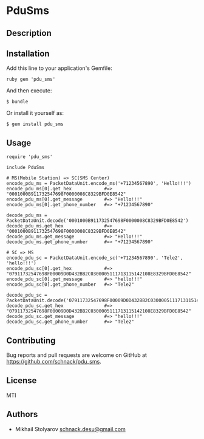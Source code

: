 # PduSms

## Description

## Installation

Add this line to your application's Gemfile:

    ruby gem 'pdu_sms'


And then execute:

    $ bundle

Or install it yourself as:

    $ gem install pdu_sms

## Usage
    
    require 'pdu_sms'
    
    include PduSms
    
    # MS(Mobile Station) => SC(SMS Center)
    encode_pdu_ms = PacketDataUnit.encode_ms('+71234567890', 'Hello!!!')
    encode_pdu_ms[0].get_hex            #=> "0001000B911732547698F0000008C8329BFD0E8542"
    encode_pdu_ms[0].get_message        #=> "Hello!!!"
    encode_pdu_ms[0].get_phone_number   #=> "+71234567890"
    
    decode_pdu_ms = PacketDataUnit.decode('0001000B911732547698F0000008C8329BFD0E8542')
    decode_pdu_ms.get_hex               #=> "0001000B911732547698F0000008C8329BFD0E8542"
    decode_pdu_ms.get_message           #=> "Hello!!!"
    decode_pdu_ms.get_phone_number      #=> "+71234567890"
    
    # SC => MS
    encode_pdu_sc = PacketDataUnit.encode_sc('+71234567890', 'Tele2', 'hello!!!')
    encode_pdu_sc[0].get_hex            #=> "07911732547698F00009D0D432BB2C0300005111713115142108E8329BFD0E8542"
    encode_pdu_sc[0].get_message        #=> "hello!!!"
    encode_pdu_sc[0].get_phone_number   #=> "Tele2"
    
    decode_pdu_sc = PacketDataUnit.decode('07911732547698F00009D0D432BB2C0300005111713115142108E8329BFD0E8542')
    decode_pdu_sc.get_hex               #=> "07911732547698F00009D0D432BB2C0300005111713115142108E8329BFD0E8542"
    decode_pdu_sc.get_message           #=> "hello!!!"
    decode_pdu_sc.get_phone_number      #=> "Tele2"
    
    
## Contributing

Bug reports and pull requests are welcome on GitHub at https://github.com/schnack/pdu_sms.

## License

MTI

## Authors

* Mikhail Stolyarov <schnack.desu@gmail.com>
